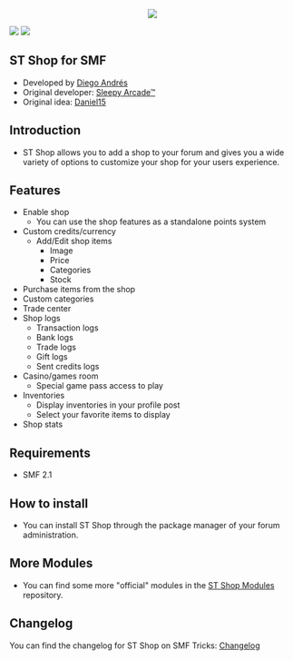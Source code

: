  <p align="center">
    <img src="https://smftricks.com/logos/logo.png">
 </p>
 
 <img src="https://img.shields.io/badge/License-MPL%202.0-a05a3f?style=flat-square">  <img src="https://img.shields.io/badge/SMF-2.1-3f73a0?style=flat-square">

 
## ST Shop for SMF
- Developed by [Diego Andrés](https://github.com/DiegoAndresCortes)
- Original developer: [Sleepy Arcade™](https://github.com/SAMods)
- Original idea: [Daniel15](https://github.com/Daniel15)

## Introduction
* ST Shop allows you to add a shop to your forum and gives you a wide variety of options to customize your shop for your users experience.

## Features
- Enable shop
  - You can use the shop features as a standalone points system
- Custom credits/currency
  - Add/Edit shop items
    - Image
    - Price
    - Categories
    - Stock
- Purchase items from the shop
- Custom categories
- Trade center
- Shop logs
  - Transaction logs
  - Bank logs
  - Trade logs
  - Gift logs
  - Sent credits logs
- Casino/games room
  - Special game pass access to play
- Inventories
  - Display inventories in your profile post
  - Select your favorite items to display
- Shop stats

## Requirements
* SMF 2.1

## How to install
* You can install ST Shop through the package manager of your forum administration.

## More Modules
* You can find some more "official" modules in the [ST Shop Modules](https://github.com/SMFTricks/ST-Shop-Modules) repository.

## Changelog
You can find the changelog for ST Shop on SMF Tricks: [Changelog](https://smftricks.com/index.php?board=51.0)

